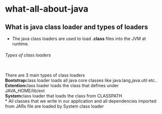 # what-all-about-java

## What is java class loader and types of loaders
  - The java class loaders are used to load <b>.class</b> files into the JVM at runtime.</br>
<h6> Types of class loaders </h6></br>
There are 3 main types of class loaders</br>
<b>Bootstrap</b>class loader loads all java core classes like java.lang,java.util etc..
<b>Extention</b>class loader loads the class that defines under JAVA_HOME/lib/ext </br>
<b>System</b>class loader that loads the class from CLASSPATH</br>
* All classes that we write in our application and all dependencies imported from JARs file are loaded by System class loader
    
 

